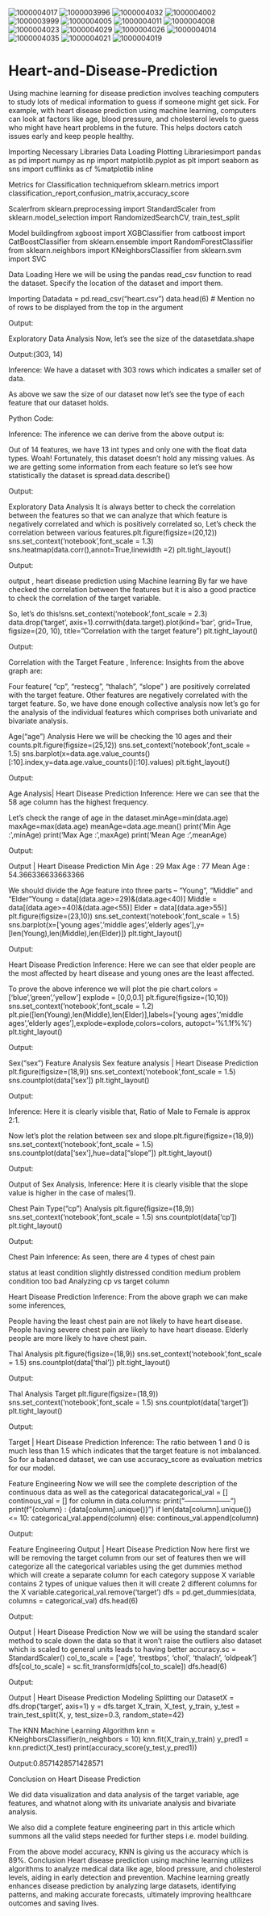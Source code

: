 ![1000004017](https://github.com/user-attachments/assets/1d2f0a66-68db-44ad-97ff-ff2569df8b85)
![1000003996](https://github.com/user-attachments/assets/ade3a149-88bf-4e6f-bb47-9cf6ecc60f98)
![1000004032](https://github.com/user-attachments/assets/71ad0e75-c70a-405b-982c-348578c66d26)
![1000004002](https://github.com/user-attachments/assets/173c56dc-64e9-4141-a5c2-f4a6a75de1f0)
![1000003999](https://github.com/user-attachments/assets/509182ad-cbc7-4bc8-b99c-e8ab9aece066)
![1000004005](https://github.com/user-attachments/assets/b9a46f9a-60ce-450a-9ca4-72fd48b05e4d)
![1000004011](https://github.com/user-attachments/assets/106620e1-e6da-446b-9d4a-a04530a66358)
![1000004008](https://github.com/user-attachments/assets/76c92d24-306d-43e2-8af1-0c23a37a535d)
![1000004023](https://github.com/user-attachments/assets/0d4ad818-49fa-413c-811f-cb0c9b921b5b)
![1000004029](https://github.com/user-attachments/assets/54caf8e3-dd30-482a-895c-eb44470f8347)
![1000004026](https://github.com/user-attachments/assets/7fc35803-811b-44b1-9153-c271182f0ad0)
![1000004014](https://github.com/user-attachments/assets/913588e2-b1a8-4683-bab6-6632f147aae4)
![1000004035](https://github.com/user-attachments/assets/17387f80-8474-49f2-b5fe-51b148c89944)
![1000004021](https://github.com/user-attachments/assets/a5aede59-bcff-4607-a54f-fcbb21602a55)
![1000004019](https://github.com/user-attachments/assets/4bcd6528-d2a2-463a-8938-1c19f147e060)
# Heart-and-Disease-Prediction
Using machine learning for disease prediction involves teaching computers to study lots of medical information to guess if someone might get sick. For example, with heart disease prediction using machine learning, computers can look at factors like age, blood pressure, and cholesterol levels to guess who might have heart problems in the future. This helps doctors catch issues early and keep people healthy.

Importing Necessary Libraries Data Loading Plotting Librariesimport pandas as pd import numpy as np import matplotlib.pyplot as plt import seaborn as sns import cufflinks as cf %matplotlib inline

Metrics for Classification techniquefrom sklearn.metrics import classification_report,confusion_matrix,accuracy_score

Scalerfrom sklearn.preprocessing import StandardScaler from sklearn.model_selection import RandomizedSearchCV, train_test_split

Model buildingfrom xgboost import XGBClassifier from catboost import CatBoostClassifier from sklearn.ensemble import RandomForestClassifier from sklearn.neighbors import KNeighborsClassifier from sklearn.svm import SVC

Data Loading Here we will be using the pandas read_csv function to read the dataset. Specify the location of the dataset and import them.

Importing Datadata = pd.read_csv(“heart.csv”) data.head(6) # Mention no of rows to be displayed from the top in the argument

Output:

Exploratory Data Analysis Now, let’s see the size of the datasetdata.shape

Output:(303, 14)

Inference: We have a dataset with 303 rows which indicates a smaller set of data.

As above we saw the size of our dataset now let’s see the type of each feature that our dataset holds.

Python Code:

Inference: The inference we can derive from the above output is:

Out of 14 features, we have 13 int types and only one with the float data types. Woah! Fortunately, this dataset doesn’t hold any missing values. As we are getting some information from each feature so let’s see how statistically the dataset is spread.data.describe()

Output:

Exploratory Data Analysis It is always better to check the correlation between the features so that we can analyze that which feature is negatively correlated and which is positively correlated so, Let’s check the correlation between various features.plt.figure(figsize=(20,12)) sns.set_context(‘notebook’,font_scale = 1.3) sns.heatmap(data.corr(),annot=True,linewidth =2) plt.tight_layout()

Output:

output , heart disease prediction using Machine learning By far we have checked the correlation between the features but it is also a good practice to check the correlation of the target variable.

So, let’s do this!sns.set_context(‘notebook’,font_scale = 2.3) data.drop(‘target’, axis=1).corrwith(data.target).plot(kind=’bar’, grid=True, figsize=(20, 10), title=”Correlation with the target feature”) plt.tight_layout()

Output:

Correlation with the Target Feature , Inference: Insights from the above graph are:

Four feature( “cp”, “restecg”, “thalach”, “slope” ) are positively correlated with the target feature. Other features are negatively correlated with the target feature. So, we have done enough collective analysis now let’s go for the analysis of the individual features which comprises both univariate and bivariate analysis.

Age(“age”) Analysis Here we will be checking the 10 ages and their counts.plt.figure(figsize=(25,12)) sns.set_context(‘notebook’,font_scale = 1.5) sns.barplot(x=data.age.value_counts()[:10].index,y=data.age.value_counts()[:10].values) plt.tight_layout()

Output:

Age Analysis| Heart Disease Prediction Inference: Here we can see that the 58 age column has the highest frequency.

Let’s check the range of age in the dataset.minAge=min(data.age) maxAge=max(data.age) meanAge=data.age.mean() print(‘Min Age :’,minAge) print(‘Max Age :’,maxAge) print(‘Mean Age :’,meanAge)

Output:

Output | Heart Disease Prediction Min Age : 29 Max Age : 77 Mean Age : 54.366336633663366

We should divide the Age feature into three parts – “Young”, “Middle” and “Elder”Young = data[(data.age>=29)&(data.age<40)] Middle = data[(data.age>=40)&(data.age<55)] Elder = data[(data.age>55)] plt.figure(figsize=(23,10)) sns.set_context(‘notebook’,font_scale = 1.5) sns.barplot(x=[‘young ages’,’middle ages’,’elderly ages’],y=[len(Young),len(Middle),len(Elder)]) plt.tight_layout()

Output:

Heart Disease Prediction Inference: Here we can see that elder people are the most affected by heart disease and young ones are the least affected.

To prove the above inference we will plot the pie chart.colors = [‘blue’,’green’,’yellow’] explode = [0,0,0.1] plt.figure(figsize=(10,10)) sns.set_context(‘notebook’,font_scale = 1.2) plt.pie([len(Young),len(Middle),len(Elder)],labels=[‘young ages’,’middle ages’,’elderly ages’],explode=explode,colors=colors, autopct=’%1.1f%%’) plt.tight_layout()

Output:

Sex(“sex”) Feature Analysis Sex feature analysis | Heart Disease Prediction plt.figure(figsize=(18,9)) sns.set_context(‘notebook’,font_scale = 1.5) sns.countplot(data[‘sex’]) plt.tight_layout()

Output:

Inference: Here it is clearly visible that, Ratio of Male to Female is approx 2:1.

Now let’s plot the relation between sex and slope.plt.figure(figsize=(18,9)) sns.set_context(‘notebook’,font_scale = 1.5) sns.countplot(data[‘sex’],hue=data[“slope”]) plt.tight_layout()

Output:

Output of Sex Analysis, Inference: Here it is clearly visible that the slope value is higher in the case of males(1).

Chest Pain Type(“cp”) Analysis plt.figure(figsize=(18,9)) sns.set_context(‘notebook’,font_scale = 1.5) sns.countplot(data[‘cp’]) plt.tight_layout()

Output:

Chest Pain Inference: As seen, there are 4 types of chest pain

status at least condition slightly distressed condition medium problem condition too bad Analyzing cp vs target column

Heart Disease Prediction Inference: From the above graph we can make some inferences,

People having the least chest pain are not likely to have heart disease. People having severe chest pain are likely to have heart disease. Elderly people are more likely to have chest pain.

Thal Analysis plt.figure(figsize=(18,9)) sns.set_context(‘notebook’,font_scale = 1.5) sns.countplot(data[‘thal’]) plt.tight_layout()

Output:

Thal Analysis Target plt.figure(figsize=(18,9)) sns.set_context(‘notebook’,font_scale = 1.5) sns.countplot(data[‘target’]) plt.tight_layout()

Output:

Target | Heart Disease Prediction Inference: The ratio between 1 and 0 is much less than 1.5 which indicates that the target feature is not imbalanced. So for a balanced dataset, we can use accuracy_score as evaluation metrics for our model.

Feature Engineering Now we will see the complete description of the continuous data as well as the categorical datacategorical_val = [] continous_val = [] for column in data.columns: print(“——————–“) print(f”{column} : {data[column].unique()}”) if len(data[column].unique()) <= 10: categorical_val.append(column) else: continous_val.append(column)

Output:

Feature Engineering Output | Heart Disease Prediction Now here first we will be removing the target column from our set of features then we will categorize all the categorical variables using the get dummies method which will create a separate column for each category suppose X variable contains 2 types of unique values then it will create 2 different columns for the X variable.categorical_val.remove(‘target’) dfs = pd.get_dummies(data, columns = categorical_val) dfs.head(6)

Output:

Output | Heart Disease Prediction Now we will be using the standard scaler method to scale down the data so that it won’t raise the outliers also dataset which is scaled to general units leads to having better accuracy.sc = StandardScaler() col_to_scale = [‘age’, ‘trestbps’, ‘chol’, ‘thalach’, ‘oldpeak’] dfs[col_to_scale] = sc.fit_transform(dfs[col_to_scale]) dfs.head(6)

Output:

Output | Heart Disease Prediction Modeling Splitting our DatasetX = dfs.drop(‘target’, axis=1) y = dfs.target X_train, X_test, y_train, y_test = train_test_split(X, y, test_size=0.3, random_state=42)

The KNN Machine Learning Algorithm knn = KNeighborsClassifier(n_neighbors = 10) knn.fit(X_train,y_train) y_pred1 = knn.predict(X_test) print(accuracy_score(y_test,y_pred1))

Output:0.8571428571428571

Conclusion on Heart Disease Prediction

We did data visualization and data analysis of the target variable, age features, and whatnot along with its univariate analysis and bivariate analysis.

We also did a complete feature engineering part in this article which summons all the valid steps needed for further steps i.e. model building.

From the above model accuracy, KNN is giving us the accuracy which is 89%. Conclusion Heart disease prediction using machine learning utilizes algorithms to analyze medical data like age, blood pressure, and cholesterol levels, aiding in early detection and prevention. Machine learning greatly enhances disease prediction by analyzing large datasets, identifying patterns, and making accurate forecasts, ultimately improving healthcare outcomes and saving lives. 
